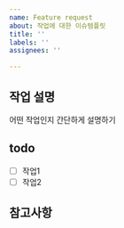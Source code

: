 ```yaml
---
name: Feature request
about: 작업에 대한 이슈템플릿
title: ''
labels: ''
assignees: ''

---
```


## 작업 설명
어떤 작업인지 간단하게 설명하기

## todo
- [ ] 작업1
- [ ] 작업2

## 참고사항
